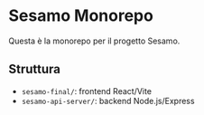 # Sesamo Monorepo

Questa è la monorepo per il progetto Sesamo.

## Struttura

- `sesamo-final/`: frontend React/Vite
- `sesamo-api-server/`: backend Node.js/Express
